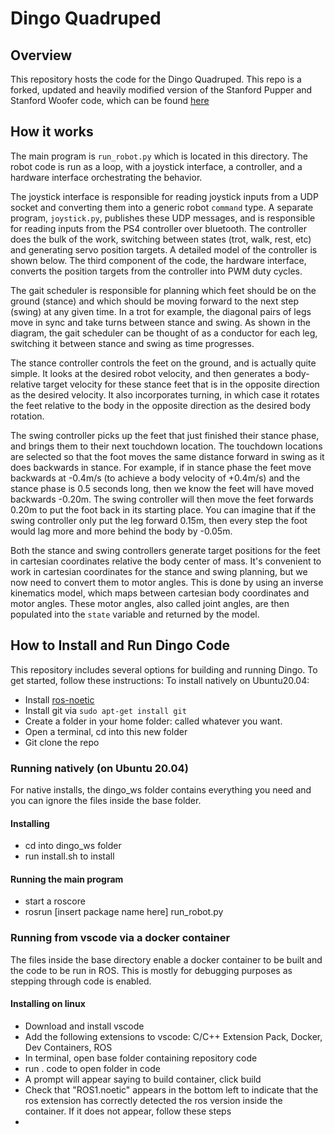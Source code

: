 # Dingo Quadruped

## Overview
This repository hosts the code for the Dingo Quadruped. This repo is a forked, updated and heavily modified version of the Stanford Pupper and Stanford Woofer code, which can be found [here](https://github.com/stanfordroboticsclub/StanfordQuadruped)

## How it works
The main program is ```run_robot.py``` which is located in this directory. The robot code is run as a loop, with a joystick interface, a controller, and a hardware interface orchestrating the behavior. 

The joystick interface is responsible for reading joystick inputs from a UDP socket and converting them into a generic robot ```command``` type. A separate program, ```joystick.py```, publishes these UDP messages, and is responsible for reading inputs from the PS4 controller over bluetooth. The controller does the bulk of the work, switching between states (trot, walk, rest, etc) and generating servo position targets. A detailed model of the controller is shown below. The third component of the code, the hardware interface, converts the position targets from the controller into PWM duty cycles.

The gait scheduler is responsible for planning which feet should be on the ground (stance) and which should be moving forward to the next step (swing) at any given time. In a trot for example, the diagonal pairs of legs move in sync and take turns between stance and swing. As shown in the diagram, the gait scheduler can be thought of as a conductor for each leg, switching it between stance and swing as time progresses. 

The stance controller controls the feet on the ground, and is actually quite simple. It looks at the desired robot velocity, and then generates a body-relative target velocity for these stance feet that is in the opposite direction as the desired velocity. It also incorporates turning, in which case it rotates the feet relative to the body in the opposite direction as the desired body rotation. 

The swing controller picks up the feet that just finished their stance phase, and brings them to their next touchdown location. The touchdown locations are selected so that the foot moves the same distance forward in swing as it does backwards in stance. For example, if in stance phase the feet move backwards at -0.4m/s (to achieve a body velocity of +0.4m/s) and the stance phase is 0.5 seconds long, then we know the feet will have moved backwards -0.20m. The swing controller will then move the feet forwards 0.20m to put the foot back in its starting place. You can imagine that if the swing controller only put the leg forward 0.15m, then every step the foot would lag more and more behind the body by -0.05m. 

Both the stance and swing controllers generate target positions for the feet in cartesian coordinates relative the body center of mass. It's convenient to work in cartesian coordinates for the stance and swing planning, but we now need to convert them to motor angles. This is done by using an inverse kinematics model, which maps between cartesian body coordinates and motor angles. These motor angles, also called joint angles, are then populated into the ```state``` variable and returned by the model. 

## How to Install and Run Dingo Code
This repository includes several options for building and running Dingo. To get started, follow these instructions:
To install natively on Ubuntu20.04:
- Install [ros-noetic](http://wiki.ros.org/noetic/Installation/Ubuntu)
- Install git via `sudo apt-get install git`
- Create a folder in your home folder: called whatever you want.
- Open a terminal, cd into this new folder
- Git clone the repo

### Running natively (on Ubuntu 20.04)
For native installs, the dingo_ws folder contains everything you need and you can ignore the files inside the base folder.
#### Installing
- cd into dingo_ws folder
- run install.sh to install
#### Running the main program
- start a roscore
- rosrun [insert package name here] run_robot.py

### Running from vscode via a docker container
The files inside the base directory enable a docker container to be built and the code to be run in ROS. This is mostly for debugging purposes as stepping through code is enabled.
#### Installing on linux
- Download and install vscode
- Add the following extensions to vscode: C/C++ Extension Pack, Docker, Dev Containers, ROS
- In terminal, open base folder containing repository code
- run . code to open folder in code
- A prompt will appear saying to build container, click build
- Check that "ROS1.noetic" appears in the bottom left to indicate that the ros extension has correctly detected the ros version inside the container. If it does not appear, follow these steps
- 





